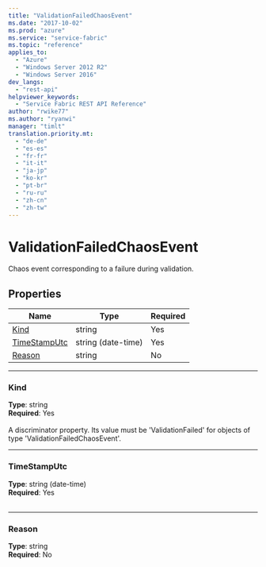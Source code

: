 ```yaml
---
title: "ValidationFailedChaosEvent"
ms.date: "2017-10-02"
ms.prod: "azure"
ms.service: "service-fabric"
ms.topic: "reference"
applies_to: 
  - "Azure"
  - "Windows Server 2012 R2"
  - "Windows Server 2016"
dev_langs: 
  - "rest-api"
helpviewer_keywords: 
  - "Service Fabric REST API Reference"
author: "rwike77"
ms.author: "ryanwi"
manager: "timlt"
translation.priority.mt: 
  - "de-de"
  - "es-es"
  - "fr-fr"
  - "it-it"
  - "ja-jp"
  - "ko-kr"
  - "pt-br"
  - "ru-ru"
  - "zh-cn"
  - "zh-tw"
---
```

# ValidationFailedChaosEvent

Chaos event corresponding to a failure during validation.

## Properties

| Name | Type | Required |
| --- | --- | --- |
| [Kind](#kind) | string | Yes |
| [TimeStampUtc](#timestamputc) | string (date-time) | Yes |
| [Reason](#reason) | string | No |

____
### Kind
__Type__: string <br/>
__Required__: Yes <br/>
<br/>
A discriminator property. Its value must be 'ValidationFailed' for objects of type 'ValidationFailedChaosEvent'.

____
### TimeStampUtc
__Type__: string (date-time) <br/>
__Required__: Yes<br/>
<br/>


____
### Reason
__Type__: string <br/>
__Required__: No<br/>
<br/>

